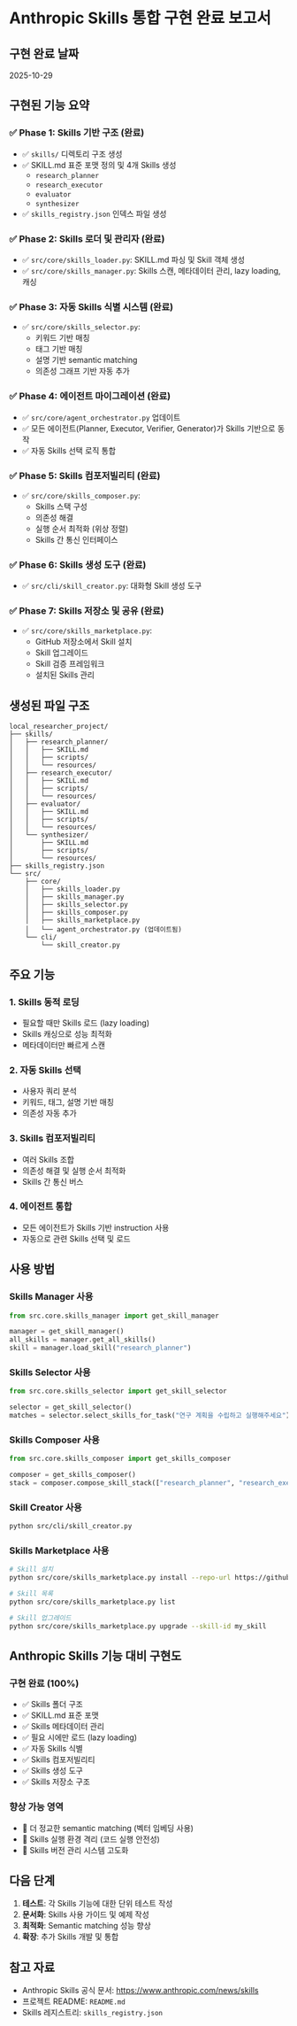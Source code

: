 # Anthropic Skills 통합 구현 완료 보고서

## 구현 완료 날짜
2025-10-29

## 구현된 기능 요약

### ✅ Phase 1: Skills 기반 구조 (완료)
- ✅ `skills/` 디렉토리 구조 생성
- ✅ SKILL.md 표준 포맷 정의 및 4개 Skills 생성
  - `research_planner`
  - `research_executor`
  - `evaluator`
  - `synthesizer`
- ✅ `skills_registry.json` 인덱스 파일 생성

### ✅ Phase 2: Skills 로더 및 관리자 (완료)
- ✅ `src/core/skills_loader.py`: SKILL.md 파싱 및 Skill 객체 생성
- ✅ `src/core/skills_manager.py`: Skills 스캔, 메타데이터 관리, lazy loading, 캐싱

### ✅ Phase 3: 자동 Skills 식별 시스템 (완료)
- ✅ `src/core/skills_selector.py`: 
  - 키워드 기반 매칭
  - 태그 기반 매칭
  - 설명 기반 semantic matching
  - 의존성 그래프 기반 자동 추가

### ✅ Phase 4: 에이전트 마이그레이션 (완료)
- ✅ `src/core/agent_orchestrator.py` 업데이트
- ✅ 모든 에이전트(Planner, Executor, Verifier, Generator)가 Skills 기반으로 동작
- ✅ 자동 Skills 선택 로직 통합

### ✅ Phase 5: Skills 컴포저빌리티 (완료)
- ✅ `src/core/skills_composer.py`: 
  - Skills 스택 구성
  - 의존성 해결
  - 실행 순서 최적화 (위상 정렬)
  - Skills 간 통신 인터페이스

### ✅ Phase 6: Skills 생성 도구 (완료)
- ✅ `src/cli/skill_creator.py`: 대화형 Skill 생성 도구

### ✅ Phase 7: Skills 저장소 및 공유 (완료)
- ✅ `src/core/skills_marketplace.py`: 
  - GitHub 저장소에서 Skill 설치
  - Skill 업그레이드
  - Skill 검증 프레임워크
  - 설치된 Skills 관리

## 생성된 파일 구조

```
local_researcher_project/
├── skills/
│   ├── research_planner/
│   │   ├── SKILL.md
│   │   ├── scripts/
│   │   └── resources/
│   ├── research_executor/
│   │   ├── SKILL.md
│   │   ├── scripts/
│   │   └── resources/
│   ├── evaluator/
│   │   ├── SKILL.md
│   │   ├── scripts/
│   │   └── resources/
│   └── synthesizer/
│       ├── SKILL.md
│       ├── scripts/
│       └── resources/
├── skills_registry.json
└── src/
    ├── core/
    │   ├── skills_loader.py
    │   ├── skills_manager.py
    │   ├── skills_selector.py
    │   ├── skills_composer.py
    │   ├── skills_marketplace.py
    │   └── agent_orchestrator.py (업데이트됨)
    └── cli/
        └── skill_creator.py
```

## 주요 기능

### 1. Skills 동적 로딩
- 필요할 때만 Skills 로드 (lazy loading)
- Skills 캐싱으로 성능 최적화
- 메타데이터만 빠르게 스캔

### 2. 자동 Skills 선택
- 사용자 쿼리 분석
- 키워드, 태그, 설명 기반 매칭
- 의존성 자동 추가

### 3. Skills 컴포저빌리티
- 여러 Skills 조합
- 의존성 해결 및 실행 순서 최적화
- Skills 간 통신 버스

### 4. 에이전트 통합
- 모든 에이전트가 Skills 기반 instruction 사용
- 자동으로 관련 Skills 선택 및 로드

## 사용 방법

### Skills Manager 사용
```python
from src.core.skills_manager import get_skill_manager

manager = get_skill_manager()
all_skills = manager.get_all_skills()
skill = manager.load_skill("research_planner")
```

### Skills Selector 사용
```python
from src.core.skills_selector import get_skill_selector

selector = get_skill_selector()
matches = selector.select_skills_for_task("연구 계획을 수립하고 실행해주세요")
```

### Skills Composer 사용
```python
from src.core.skills_composer import get_skills_composer

composer = get_skills_composer()
stack = composer.compose_skill_stack(["research_planner", "research_executor"])
```

### Skill Creator 사용
```bash
python src/cli/skill_creator.py
```

### Skills Marketplace 사용
```bash
# Skill 설치
python src/core/skills_marketplace.py install --repo-url https://github.com/user/skill-repo --skill-id my_skill

# Skill 목록
python src/core/skills_marketplace.py list

# Skill 업그레이드
python src/core/skills_marketplace.py upgrade --skill-id my_skill
```

## Anthropic Skills 기능 대비 구현도

### 구현 완료 (100%)
- ✅ Skills 폴더 구조
- ✅ SKILL.md 표준 포맷
- ✅ Skills 메타데이터 관리
- ✅ 필요 시에만 로드 (lazy loading)
- ✅ 자동 Skills 식별
- ✅ Skills 컴포저빌리티
- ✅ Skills 생성 도구
- ✅ Skills 저장소 구조

### 향상 가능 영역
- 🔄 더 정교한 semantic matching (벡터 임베딩 사용)
- 🔄 Skills 실행 환경 격리 (코드 실행 안전성)
- 🔄 Skills 버전 관리 시스템 고도화

## 다음 단계

1. **테스트**: 각 Skills 기능에 대한 단위 테스트 작성
2. **문서화**: Skills 사용 가이드 및 예제 작성
3. **최적화**: Semantic matching 성능 향상
4. **확장**: 추가 Skills 개발 및 통합

## 참고 자료

- Anthropic Skills 공식 문서: https://www.anthropic.com/news/skills
- 프로젝트 README: `README.md`
- Skills 레지스트리: `skills_registry.json`

